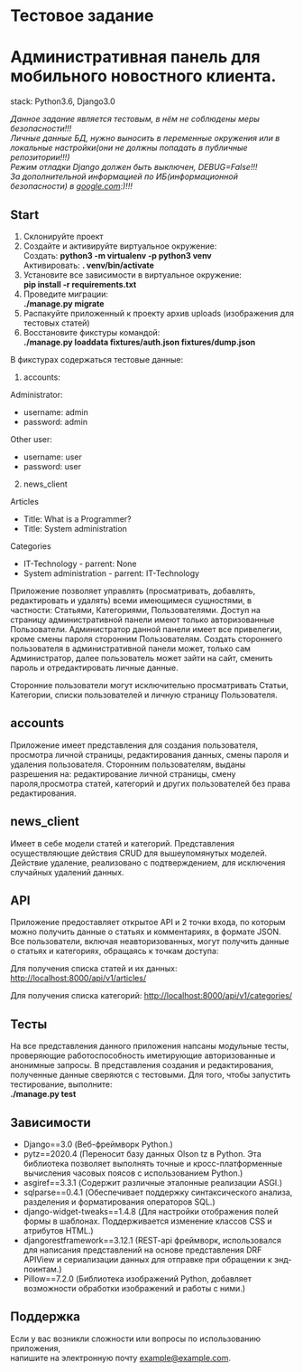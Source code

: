 # Тестовое задание
# Административная панель для мобильного новостного клиента.
stack: Python3.6, Django3.0

*Данное задание является тестовым, в нём не соблюдены меры безопасности!!!   
Личные данные БД, нужно выносить в переменные окружения или в локальные настройки(они не должны попадать в публичные репозитории!!!)   
Режим отладки Django должен быть выключен, DEBUG=False!!!   
За дополнительной информацией по ИБ(информационной безопасности) в [google.com](https://www.google.com/):)!!!*

## Start
1) Склонируйте проект
2) Создайте и активируйте виртуальное окружение:   
Создать: **python3 -m virtualenv -p python3 venv**  
Активировать: **. venv/bin/activate**
3) Установите все зависимости в виртуальное окружение:   
**pip install -r requirements.txt**
4) Проведите миграции:   
**./manage.py migrate**
5) Распакуйте приложенный к проекту архив uploads (изображения для тестовых статей)
6) Восстановите фикстуры командой:   
**./manage.py loaddata fixtures/auth.json fixtures/dump.json**

В фикстурах содержаться тестовые данные:

1) accounts:

Administrator:
- username: admin
- password: admin

Other user:
- username: user
- password: user

2) news_client

Articles
- Title: What is a Programmer?
- Title: System administration

Categories
- IT-Technology - parrent: None
- System administration - parrent: IT-Technology

Приложение позволяет управлять (просматривать, добавлять, редактировать и удалять) всеми имеющимеся сущностями, в частности: Статьями, Категориями, Пользователями.
Доступ на страницу административной панели имеют только авторизованные Пользователи.
Администратор данной панели имеет все привелегии, кроме смены пароля сторонним Пользователям.
Создать стороннего пользователя в административной панели может, только сам Администратор, далее пользователь может зайти на сайт, 
сменить пароль и отредактировать личные данные.

Сторонние пользователи могут исключительно просматривать Статьи, Категории, списки пользователей и личную страницу Пользователя.


## accounts
Приложение имеет представления для создания пользователя, просмотра личной страницы, редактирования данных, смены пароля и удаления пользователя.
Сторонним пользователям, выданы разрешения на: редактирование личной страницы, смену пароля,просмотра статей, категорий и других пользователей без права редактирования.


## news_client
Имеет в себе модели статей и категорий.
Представления осуществляющие действия CRUD для вышеупомянутых моделей.
Действие удаление, реализовано с подтверждением, для исключения случайных удалений данных.


## API
Приложение предоставляет открытое API и 2 точки входа, по которым можно получить данные о статьях и комментариях, в формате JSON.
Все пользователи, включая неавторизованных, могут получить данные о статьях и категориях, обращаясь к точкам доступа:

Для получения списка статей и их данных:
[http://localhost:8000/api/v1/articles/](http://localhost:8000/api/v1/articles/)

Для получения списка категорий:
[http://localhost:8000/api/v1/categories/](http://localhost:8000/api/v1/categories/)


## Тесты
На все представления данного приложения напсаны модульные тесты, проверяющие работоспособность иметирующие авторизованные и анонимные запросы.
В представления создания и редактирования, полученные данные сверяются с тестовыми.
Для того, чтобы запустить тестирование, выполните:  
**./manage.py test**


## Зависимости
- Django==3.0 (Веб-фреймворк Python.)
- pytz==2020.4 (Переносит базу данных Olson tz в Python. Эта библиотека позволяет выполнять точные и кросс-платформенные вычисления часовых поясов с использованием Python.)
- asgiref==3.3.1 (Содержит различные эталонные реализации ASGI.)
- sqlparse==0.4.1 (Обеспечивает поддержку синтаксического анализа, разделения и форматирования операторов SQL.)
- django-widget-tweaks==1.4.8 (Для настройки отображения полей формы в шаблонах. Поддерживается изменение классов CSS и атрибутов HTML.)
- djangorestframework==3.12.1 (REST-api фреймворк, использовался для написания представлений на основе представления DRF APIView и сериализации данных для отправке при обращении к энд-поинтам.)
- Pillow==7.2.0 (Библиотека изображений Python, добавляет возможности обработки изображений и работы с ними.)

## Поддержка

Если у вас возникли сложности или вопросы по использованию приложения,  
 напишите на электронную почту <example@example.com>.
 
 
